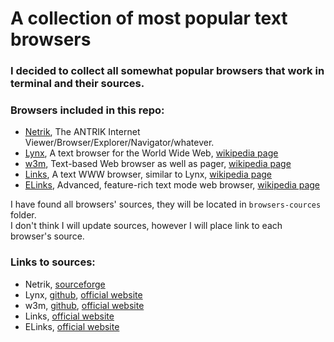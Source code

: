 # A collection of most popular text browsers 

### I decided to collect all somewhat popular browsers that work in terminal and their sources. 
### Browsers included in this repo:
- [Netrik](https://netrik.sourceforge.net/), The ANTRIK Internet Viewer/Browser/Explorer/Navigator/whatever.
- [Lynx](https://lynx.invisible-island.net/), A text browser for the World Wide Web, [wikipedia page](https://en.wikipedia.org/wiki/Lynx_(web_browser))
- [w3m](https://w3m.sourceforge.net), Text-based Web browser as well as pager, [wikipedia page](https://en.wikipedia.org/wiki/W3m)
- [Links](http://www.elinks.cz/), A text WWW browser, similar to Lynx, [wikipedia page](https://en.wikipedia.org/wiki/Links_(web_browser))
- [ELinks](http://www.elinks.cz/), Advanced, feature-rich text mode web browser, [wikipedia page](https://en.wikipedia.org/wiki/ELinks)


I have found all browsers' sources, they will be located in `browsers-cources` folder. <br>
I don't think I will update sources, however I will place link to each browser's source.

### Links to sources:
- Netrik, [sourceforge](https://sourceforge.net/projects/netrik/files/stable/)
- Lynx, [github](https://github.com/kurtchen/Lynx), [official website](https://lynx.invisible-island.net/current/index.html)
- w3m, [github](https://github.com/acg/w3m), [official website](https://sourceforge.net/projects/w3m/files/w3m/)
- Links, [official website](http://links.twibright.com/download.php)
- ELinks, [official website](http://elinks.cz/elinks.git/)